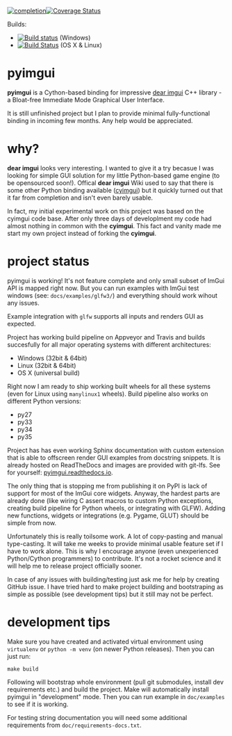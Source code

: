 [![completion](https://img.shields.io/badge/completion-57%25%20%28224%20of%20389%29-blue.svg)](https://github.com/swistakm/pyimgui)[![Coverage Status](https://coveralls.io/repos/github/swistakm/pyimgui/badge.svg?branch=master)](https://coveralls.io/github/swistakm/pyimgui?branch=master)

Builds:

* [![Build status](https://ci.appveyor.com/api/projects/status/s7pud6on7dww89iv?svg=true)](https://ci.appveyor.com/project/swistakm/pyimgui) (Windows)
* [![Build Status](https://travis-ci.org/swistakm/pyimgui.svg?branch=master)](https://travis-ci.org/swistakm/pyimgui) (OS X & Linux)


# pyimgui

**pyimgui** is a Cython-based binding for impressive 
[dear imgui](https://github.com/ocornut/imgui) C++ library - 
a Bloat-free Immediate Mode Graphical User Interface.
 
It is still unfinished project but I plan to provide minimal fully-functional
binding in incoming few months. Any help would be appreciated.


# why?

**dear imgui** looks very interesting. I wanted to give it a try becasue I was
looking for simple GUI solution for my little Python-based game engine (to be
opensourced soon!). Offical **dear imgui** Wiki used to say that there is some
other Python binding available ([cyimgui](https://github.com/chromy/cyimgui)) 
but it quickly turned out that it far from completion and isn't even barely 
usable.

In fact, my initial experimental work on this project was based on the cyimgui 
code base. After only three days of developlment my code had almost nothing in 
common with the **cyimgui**. This fact and vanity made me start my own project 
instead of forking the **cyimgui**.


# project status

pyimgui is working! It's not feature complete and only small subset of ImGui
API is mapped right now. But you can run examples with ImGui test windows (see:
`docs/examples/glfw3/`) and everything should work wihout any issues.

Example integration with `glfw` supports all inputs and renders GUI as expected.

Project has working build pipeline on Appveyor and Travis and builds 
succesfully for all major operating systems with different architectures:

* Windows (32bit & 64bit)
* Linux (32bit & 64bit)
* OS X (universal build)

Right now I am ready to ship working built wheels for all these systems (even 
for Linux using `manylinux1` wheels). Build pipeline also works on different
Python versions:

* py27
* py33
* py34
* py35


Project has has even working Sphinx documentation with custom extension that
is able to offscreen render GUI examples from docstring snippets. It is already
hosted on ReadTheDocs and images are provided with git-lfs. See for yourself: 
[pyimgui.readthedocs.io](http://pyimgui.readthedocs.io/en/latest/index.html).



The only thing that is stopping me from publishing it on PyPI is lack of
support for most of the ImGui core widgets. Anyway, the hardest parts are
already done (like wiring C assert macros to custom Python exceptions, creating build 
pipeline for Python wheels, or integrating with GLFW). Adding new functions, 
widgets or integrations (e.g. Pygame, GLUT) should be simple from now.

Unfortunately this is really toilsome work. A lot of copy-pasting and
manual type-casting. It will take me weeks to provide minimal usable feature
set if I have to work alone. This is why I encourage anyone (even unexperienced
Python/Cython programmers) to contribute. It's not a rocket science and it
will help me to release project officially sooner.

In case of any issues with building/testing just ask me for help by creating
GitHub issue. I have tried hard to make project building and bootstraping as 
simple as possible (see development tips) but it still may not be perfect.


# development tips

Make sure you have created and activated virtual environment using `virtualenv`
or `python -m venv` (on newer Python releases). Then you can just run:

    make build
    
Following will bootstrap whole environment (pull git submodules, install 
dev requirements etc.) and build the project. Make will automatically install
pyimgui in "development" mode. Then you can run example in `doc/examples`
to see if it is working.

For testing string documentation you will need some additional requirements
from `doc/requirements-docs.txt`.
